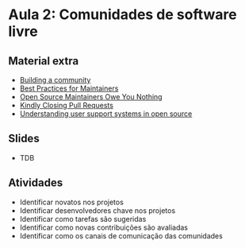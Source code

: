 # Aula 2: Comunidades de software livre

## Material extra

- [Building a community](https://opensource.guide/building-community/)
- [Best Practices for Maintainers](https://opensource.guide/best-practices/)
- [Open Source Maintainers Owe You Nothing](https://mikemcquaid.com/2018/03/19/open-source-maintainers-owe-you-nothing/)
- [Kindly Closing Pull Requests](https://github.blog/2017-06-27-contribute-on-open-source-friday/)
- [Understanding user support systems in open source](https://nadiaeghbal.com/user-support)

## Slides

- TDB

## Atividades
- Identificar novatos nos projetos
- Identificar desenvolvedores chave nos projetos
- Identificar como tarefas são sugeridas
- Identificar como novas contribuições são avaliadas
- Identificar como os canais de comunicação das comunidades
